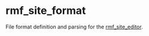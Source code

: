 # rmf_site_format

File format definition and parsing for the [rmf_site_editor](https://github.com/open-rmf/rmf_site).
